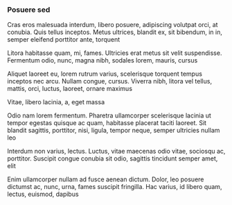 ### Posuere sed

Cras eros malesuada interdum, libero posuere, adipiscing volutpat orci, at conubia. Quis tellus inceptos. Metus ultrices, blandit ex, sit bibendum, in in, semper eleifend porttitor ante, torquent

Litora habitasse quam, mi, fames. Ultricies erat metus sit velit suspendisse. Fermentum odio, nunc, magna nibh, sodales lorem, mauris, cursus

Aliquet laoreet eu, lorem rutrum varius, scelerisque torquent tempus inceptos nec arcu. Nullam congue, cursus. Viverra nibh, litora vel tellus, mattis, orci, luctus, laoreet, ornare maximus

Vitae, libero lacinia, a, eget massa

Odio nam lorem fermentum. Pharetra ullamcorper scelerisque lacinia ut tempor egestas quisque ac quam, habitasse placerat taciti laoreet. Sit blandit sagittis, porttitor, nisi, ligula, tempor neque, semper ultricies nullam leo

Interdum non varius, lectus. Luctus, vitae maecenas odio vitae, sociosqu ac, porttitor. Suscipit congue conubia sit odio, sagittis tincidunt semper amet, elit

Enim ullamcorper nullam ad fusce aenean dictum. Dolor, leo posuere dictumst ac, nunc, urna, fames suscipit fringilla. Hac varius, id libero quam, lectus, euismod, dapibus


